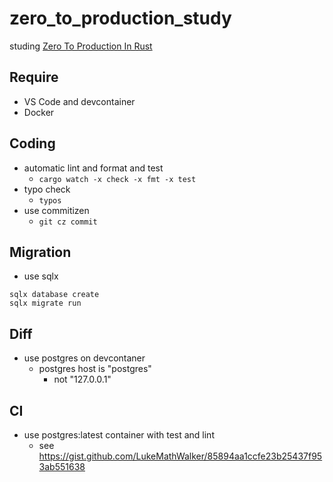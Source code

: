# zero_to_production_study

studing [Zero To Production In Rust](https://algoluca.gumroad.com/l/zero2prod)

## Require

- VS Code and devcontainer
- Docker

## Coding

- automatic lint and format and test
  - `cargo watch -x check -x fmt -x test`
- typo check
  - `typos`
- use commitizen
  - `git cz commit`

## Migration

- use sqlx

```shell
sqlx database create
sqlx migrate run
```

## Diff

- use postgres on devcontaner
  - postgres host is "postgres"
    - not "127.0.0.1"

## CI

- use postgres:latest container with test and lint
  - see <https://gist.github.com/LukeMathWalker/85894aa1ccfe23b25437f953ab551638>
